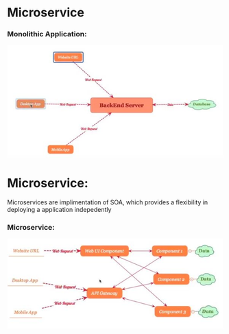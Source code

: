 # Microservice

### Monolithic Application: 

![](images/MicroSevices_monolithicApp.JPG)

# Microservice: 
Microservices are implimentation of SOA, which provides a flexibility in deploying a application indepedently 

### Microservice:
![](images/MicroSevices.JPG)
